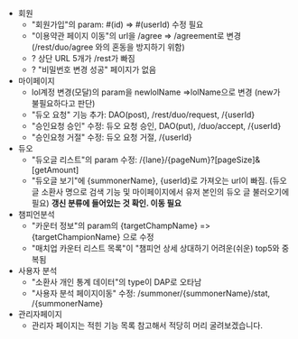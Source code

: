 * 회원
    + "회원가입"의 param: #(id) => #(userId) 수정 필요
    + "이용약관 페이지 이동"의 url을 /agree => /agreement로 변경 (/rest/duo/agree 와의 혼동을 방지하기 위함)
    + ? 상단 URL 5개가 /rest가 빠짐
    + ? "비밀번호 변경 성공" 페이지가 없음
* 마이페이지
    + lol계정 변경(모달)의 param을 newlolName =>lolName으로 변경 (new가 불필요하다고 판단)
    + "듀오 요청" 기능 추가: DAO(post), /rest/duo/request, /{userId}
    + "승인요청 승인" 수정: 듀오 요청 승인, DAO(put), /duo/accept, /{userId}
    + "승인요청 거절" 수정: 듀오 요청 거절, /{userId}
* 듀오
    + "듀오글 리스트"의 param 수정: /{lane}/{pageNum}?[pageSize]&[getAmount]
    + "듀오글 보기"에 {summonerName}, {userId}로 가져오는 url이 빠짐. (듀오 글 소환사 명으로 검색 기능 및 마이페이지에서 유저 본인의 듀오 글 불러오기에 필요) **갱신 분류에 들어있는 것 확인. 이동 필요**
* 챔피언분석
    + "카운터 정보"의 param의 {targetChampName} => {targetChampionName} 으로 수정
    + "매치업 카운터 리스트 목록"이 "챔피언 상세 상대하기 어려운(쉬운) top5와 중복됨
* 사용자 분석
    + "소환사 개인 통계 데이터"의 type이 DAP로 오타남
    + "사용자 분석 페이지이동" 수정: /summoner/{summonerName}/stat, /{summonerName}
* 관리자페이지
    + 관리자 페이지는 적힌 기능 목록 참고해서 적당히 머리 굴려보겠습니다.
